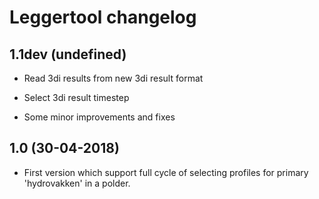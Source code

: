 Leggertool changelog
====================

1.1dev (undefined)
------------------

- Read 3di results from new 3di result format

- Select 3di result timestep

- Some minor improvements and fixes


1.0 (30-04-2018)
----------------

- First version which support full cycle of selecting profiles for primary 'hydrovakken' in a polder.


